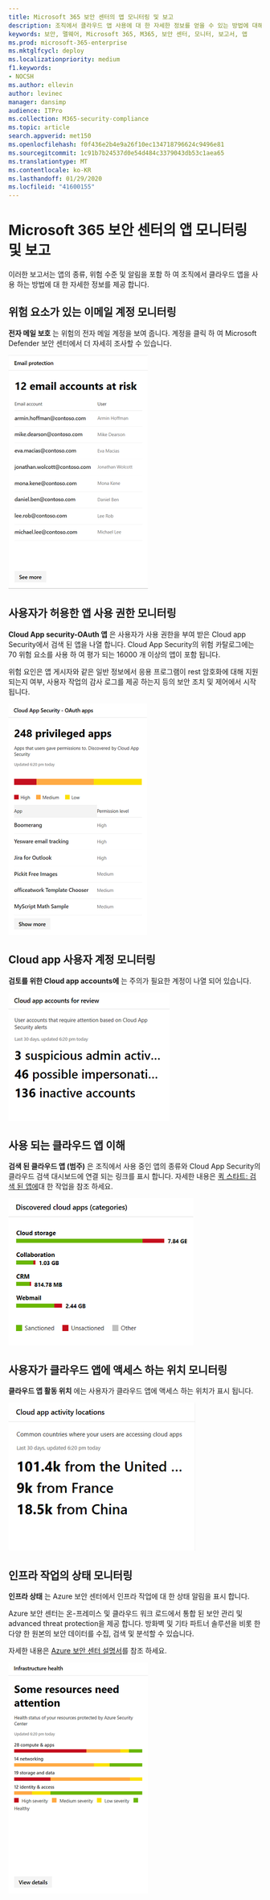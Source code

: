 ```yaml
---
title: Microsoft 365 보안 센터의 앱 모니터링 및 보고
description: 조직에서 클라우드 앱 사용에 대 한 자세한 정보를 얻을 수 있는 방법에 대해 설명 합니다.
keywords: 보안, 맬웨어, Microsoft 365, M365, 보안 센터, 모니터, 보고서, 앱
ms.prod: microsoft-365-enterprise
ms.mktglfcycl: deploy
ms.localizationpriority: medium
f1.keywords:
- NOCSH
ms.author: ellevin
author: levinec
manager: dansimp
audience: ITPro
ms.collection: M365-security-compliance
ms.topic: article
search.appverid: met150
ms.openlocfilehash: f0f436e2b4e9a26f10ec134718796624c9496e81
ms.sourcegitcommit: 1c91b7b24537d0e54d484c3379043db53c1aea65
ms.translationtype: MT
ms.contentlocale: ko-KR
ms.lasthandoff: 01/29/2020
ms.locfileid: "41600155"
---
```

# <a name="app-monitoring-and-reporting-in-the-microsoft-365-security-center"></a>Microsoft 365 보안 센터의 앱 모니터링 및 보고

이러한 보고서는 앱의 종류, 위험 수준 및 알림을 포함 하 여 조직에서 클라우드 앱을 사용 하는 방법에 대 한 자세한 정보를 제공 합니다.

## <a name="monitor-email-accounts-at-risk"></a>위험 요소가 있는 이메일 계정 모니터링

**전자 메일 보호** 는 위험의 전자 메일 계정을 보여 줍니다. 계정을 클릭 하 여 Microsoft Defender 보안 센터에서 더 자세히 조사할 수 있습니다.

![전자 메일 보호 카드](../images/email-protection.png)

## <a name="monitor-app-permissions-granted-by-users"></a>사용자가 허용한 앱 사용 권한 모니터링

**Cloud App security-OAuth 앱** 은 사용자가 사용 권한을 부여 받은 Cloud app Security에서 검색 된 앱을 나열 합니다. Cloud App Security의 위험 카탈로그에는 70 위험 요소를 사용 하 여 평가 되는 16000 개 이상의 앱이 포함 됩니다.

위험 요인은 앱 게시자와 같은 일반 정보에서 응용 프로그램이 rest 암호화에 대해 지원 되는지 여부, 사용자 작업의 감사 로그를 제공 하는지 등의 보안 조치 및 제어에서 시작 됩니다.

![Cloud App Security OAuth 앱 카드](../images/cloud-app-security-oauth-apps.png)

## <a name="monitor-cloud-app-user-accounts"></a>Cloud app 사용자 계정 모니터링

**검토를 위한 Cloud app accounts에** 는 주의가 필요한 계정이 나열 되어 있습니다.

![검토 카드용 클라우드 앱 계정](../images/cloud-app-accounts-for-review.png)

## <a name="understand-which-cloud-apps-are-used"></a>사용 되는 클라우드 앱 이해

**검색 된 클라우드 앱 (범주)** 은 조직에서 사용 중인 앱의 종류와 Cloud App Security의 클라우드 검색 대시보드에 연결 되는 링크를 표시 합니다. 자세한 내용은 [퀵 스타트: 검색 된 앱에](https://docs.microsoft.com/cloud-app-security/discovered-apps)대 한 작업을 참조 하세요.  

![검색 된 클라우드 앱 범주 카드](../images/discovered-cloud-apps-categories.png)

## <a name="monitor-where-users-access-cloud-apps"></a>사용자가 클라우드 앱에 액세스 하는 위치 모니터링

**클라우드 앱 활동 위치** 에는 사용자가 클라우드 앱에 액세스 하는 위치가 표시 됩니다.

![Cloud App activity 위치 카드](../images/cloud-app-activity-locations.png)

## <a name="monitor-health-for-infrastructure-workloads"></a>인프라 작업의 상태 모니터링

**인프라 상태** 는 Azure 보안 센터에서 인프라 작업에 대 한 상태 알림을 표시 합니다.

Azure 보안 센터는 온-프레미스 및 클라우드 워크 로드에서 통합 된 보안 관리 및 advanced threat protection을 제공 합니다. 방화벽 및 기타 파트너 솔루션을 비롯 한 다양 한 원본의 보안 데이터를 수집, 검색 및 분석할 수 있습니다.

자세한 내용은 [Azure 보안 센터 설명서](https://docs.microsoft.com/azure/security-center/)를 참조 하세요.

![인프라 상태 카드](../images/infrastructure-health.png)
